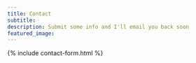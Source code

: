 ```yaml
---
title: Contact
subtitle:
description: Submit some info and I'll email you back soon
featured_image: 
---
```


{% include contact-form.html %}

<!--
We've made a contact form that you can use with [Formspree](https://formspree.io/create/jekyllthemes) to handle up to 50 submissions per month for free. You could also easily switch out the end-point to use another contact form service.-->